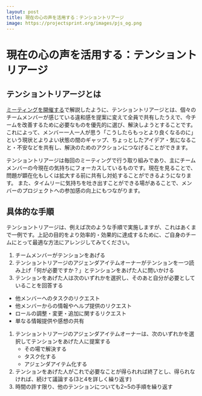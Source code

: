 ```yaml
---
layout: post
title: 現在の心の声を活用する：テンショントリアージ
image: https://projectsprint.org/images/pjs_og.png
---
```


# 現在の心の声を活用する：テンショントリアージ

## **テンショントリアージとは**

[ミーティングを開催する](../../ja-v3.0.0/tutorial/section3-2.md)で解説したように、テンショントリアージとは、個々のチームメンバーが感じている違和感を提案に変えて全員で共有したうえで、今チームを改善するために必要なものを優先的に選び、解決しようとすることです。これによって、メンバー一人一人が思う「こうしたらもっとより良くなるのに」という現状とよりよい状態の間のギャップ、ちょっとしたアイデア・気になること・不安などを共有し、解決のためのアクションにつなげることができます。

テンショントリアージは毎回のミーティングで行う取り組みであり、主にチームメンバーの今現在の気持ちにフォーカスしているものです。現在を見ることで、問題が顕在化もしくは拡大する前に共有し対処することができるようになります。 また、タイムリーに気持ちを吐き出すことができる場があることで、メンバーのプロジェクトへの参加感の向上にもつながります。

## **具体的な手順**

テンショントリアージは、例えば次のような手順で実施しますが、これはあくまで一例です。上記の目的をより効率的・効果的に達成するために、ご自身のチームにとって最適な方法にアレンジしてみてください。

1. チームメンバーがテンションをあげる
2. テンショントリアージのアジェンダアイテムオーナーがテンションを一つ読み上げ「何が必要ですか？」とテンションをあげた人に問いかける
3. テンションをあげた人は次のいずれかを選択し、そのあと自分が必要としていることを回答する

* 他メンバーへのタスクのリクエスト
* 他メンバーからの情報やヘルプ提供のリクエスト
* ロールの調整・変更・追加に関するリクエスト
* 単なる情報提供や感想の共有

1. テンショントリアージのアジェンダアイテムオーナーは、次のいずれかを選択してテンションをあげた人に提案する
   * その場で解決する
   * タスク化する
   * アジェンダアイテム化する
2. テンションをあげた人がこれで必要なことが得られれば終了とし、得られなければ、続けて議論する(3と4を詳しく繰り返す)
3. 時間の許す限り、他のテンションについても2\~5の手順を繰り返す
